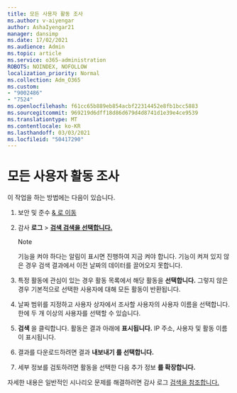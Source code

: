 ```yaml
---
title: 모든 사용자 활동 조사
ms.author: v-aiyengar
author: AshaIyengar21
manager: dansimp
ms.date: 17/02/2021
ms.audience: Admin
ms.topic: article
ms.service: o365-administration
ROBOTS: NOINDEX, NOFOLLOW
localization_priority: Normal
ms.collection: Adm_O365
ms.custom:
- "9002486"
- "7524"
ms.openlocfilehash: f61cc65b889eb854acbf22314452e8fb1bcc5883
ms.sourcegitcommit: 969219d6dff18d86d679d4d8741d1e39e4ce9539
ms.translationtype: MT
ms.contentlocale: ko-KR
ms.lasthandoff: 03/03/2021
ms.locfileid: "50417290"
---
```

# <a name="investigate-all-the-users-activities"></a>모든 사용자 활동 조사

이 작업을 하는 방법에는 다음이 있습니다.

1. 보안 및 준수 [& 로 이동](https://go.microsoft.com/fwlink/p/?linkid=2077143)
1. 감사 **로그**  >  **[검색 검색을 선택합니다.](https://go.microsoft.com/fwlink/?linkid=2103759)**
    > [!NOTE]
    > 기능을 켜야 하다는 알림이 표시면 진행하여 지금 켜야 합니다. 기능이 켜져 있지 않은 경우 검색 결과에서 이전 날짜의 데이터를 끌어오지 못합니다.

1. 특정 활동에 관심이 있는 경우 활동 목록에서 해당 활동을 **선택합니다.** 그렇지 않은 경우 기본적으로 선택한 사용자에 대해 모든 활동이 반환됩니다.
1. 날짜 범위를 지정하고 사용자  상자에서 조사할 사용자의 사용자 이름을 선택합니다. 한에 두 개 이상의 사용자를 선택할 수 있습니다.
1. **검색** 을 클릭합니다. 활동은 결과 아래에 **표시됩니다.** IP 주소, 사용자 및 활동 이름이 표시됩니다.
1. 결과를 다운로드하려면 결과 **내보내기 를 선택합니다.**
1. 세부 정보를 검토하려면 활동을 선택한 다음 추가 정보 **를 확장합니다.**

자세한 내용은 일반적인 시나리오 문제를 해결하려면 감사 로그 [검색을 참조합니다.](https://go.microsoft.com/fwlink/?linkid=2103944)